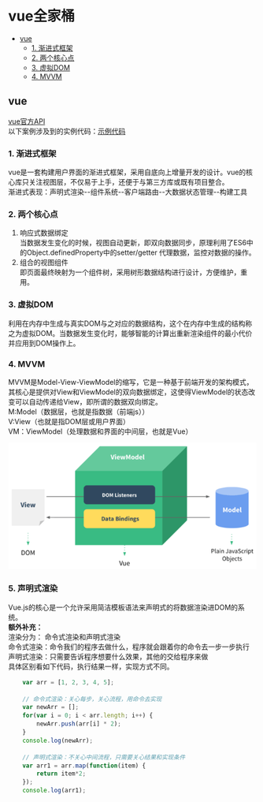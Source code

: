 [TOC]: # "vue全家桶"

# vue全家桶
- [vue](#vue)
  - [1. 渐进式框架](#1-渐进式框架)
  - [2. 两个核心点](#2-两个核心点)
  - [3. 虚拟DOM](#3-虚拟dom)
  - [4. MVVM](#4-mvvm)



## vue

[vue官方API](https://cn.vuejs.org/v2/guide/)  
以下案例涉及到的实例代码：[示例代码](https://github.com/mm-bt/vue-demo)

### 1. 渐进式框架

vue是一套构建用户界面的渐进式框架，采用自底向上增量开发的设计。vue的核心库只关注视图层，不仅易于上手，还便于与第三方库或既有项目整合。  
渐进式表现：声明式渲染--组件系统--客户端路由--大数据状态管理--构建工具

### 2. 两个核心点

1. 响应式数据绑定  
当数据发生变化的时候，视图自动更新，即双向数据同步，原理利用了ES6中的Object.definedProperty中的setter/getter 代理数据，监控对数据的操作。
2.  组合的视图组件  
即页面最终映射为一个组件树，采用树形数据结构进行设计，方便维护，重用。

### 3. 虚拟DOM

利用在内存中生成与真实DOM与之对应的数据结构，这个在内存中生成的结构称之为虚拟DOM。当数据发生变化时，能够智能的计算出重新渲染组件的最小代价并应用到DOM操作上。

### 4. MVVM

MVVM是Model-View-ViewModel的缩写，它是一种基于前端开发的架构模式，其核心是提供对View和ViewModel的双向数据绑定，这使得ViewModel的状态改变可以自动传递给View，即所谓的数据双向绑定。  
M:Model（数据层，也就是指数据（前端js））  
V:View（也就是指DOM层或用户界面）  
VM：ViewModel（处理数据和界面的中间层，也就是Vue）

![](.vue全家桶_images/a1538e89.png)

### 5. 声明式渲染

Vue.js的核心是一个允许采用简洁模板语法来声明式的将数据渲染进DOM的系统。  
**额外补充：**  
渲染分为： 命令式渲染和声明式渲染  
命令式渲染：命令我们的程序去做什么，程序就会跟着你的命令去一步一步执行  
声明式渲染：只需要告诉程序想要什么效果，其他的交给程序来做  
具体区别看如下代码，执行结果一样，实现方式不同。

```javascript
    var arr = [1, 2, 3, 4, 5];

    // 命令式渲染：关心每步，关心流程，用命令去实现
    var newArr = [];
    for(var i = 0; i < arr.length; i++) {
        newArr.push(arr[i] * 2);
    }
    console.log(newArr);

    // 声明式渲染：不关心中间流程，只需要关心结果和实现条件
    var arr1 = arr.map(function(item) {
        return item*2;
    });
    console.log(arr1);
```
